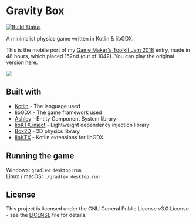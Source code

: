 # Gravity Box
[![Build Status](https://travis-ci.org/Luca1152/gravity-box.svg?branch=develop)](https://travis-ci.org/Luca1152/gravity-box) 

A minimalist physics game written in Kotlin & libGDX. 

This is the mobile port of my [Game Maker's Toolkit Jam 2018](https://itch.io/jam/gmtk-2018) entry, made in 48 hours, which placed 152nd (out of 1042). You can play the original version [here](https://luca1152.itch.io/gravity-box). 

![](https://i.imgur.com/0Hg4uK4.gif)

## Built with
- [Kotlin](https://kotlinlang.org/) - The language used
- [libGDX](https://libgdx.badlogicgames.com/) - The game framework used
- [Ashley](https://github.com/libgdx/ashley/wiki) - Entity Component System library
- [libKTX.inject](https://github.com/libktx/ktx/tree/master/inject) - Lightweight dependency injection library
- [Box2D](https://github.com/libgdx/libgdx/wiki/Box2d) - 2D physics library
- [libKTX](https://github.com/libktx/ktx) - Kotlin extensions for libGDX

## Running the game
Windows: `gradlew desktop:run`  
Linux / macOS: `./gradlew desktop:run`

## License
This project is licensed under the GNU General Public License v3.0 License - see the [LICENSE](https://github.com/Luca1152/gravity-box/blob/master/LICENSE) file for details.
